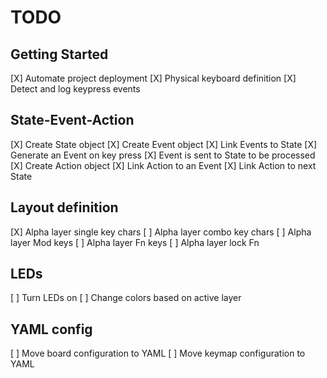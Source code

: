 # TODO

## Getting Started
[X] Automate project deployment
[X] Physical keyboard definition
[X] Detect and log keypress events

## State-Event-Action
[X] Create State object
[X] Create Event object
[X] Link Events to State
[X] Generate an Event on key press
[X] Event is sent to State to be processed
[X] Create Action object
[X] Link Action to an Event
[X] Link Action to next State

## Layout definition
[X] Alpha layer single key chars
[ ] Alpha layer combo key chars
[ ] Alpha layer Mod keys
[ ] Alpha layer Fn keys
[ ] Alpha layer lock Fn

## LEDs
[ ] Turn LEDs on
[ ] Change colors based on active layer

## YAML config
[ ] Move board configuration to YAML
[ ] Move keymap configuration to YAML
